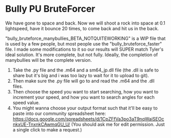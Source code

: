 # Bully PU BruteForcer
We have gone to space and back. Now we will shoot a rock into space at 0.1 lightspeed, have it bounce 20 times, to come back and hit us in the back.

"bully_bruteforce_manybullies_BETA_NOTQUITEWORKING" is a WIP file that is used by a few people, but most people use the "bully_bruteforce_faster" file. I made some modifications to it so our results will SUPER match Tyler's ideal solution. It's more complete, but not fully. Ideally, the completion of manybullies will be the complete version.

1. Take the .py file and the .m64 and a sm64_jp.dll file (the .dll is safe to share but it's big and i was too lazy to wait for it to upload to git).
2. Then make sure the .py file will go to and read the .m64 and the .dll files.
3. Then choose the speed you want to start searching, how you want to increment your speed, and how you want to search angles for each speed value.
4. You might wanna choose your output format such that it'll be easy to paste into our community spreadsheet here: https://docs.google.com/spreadsheets/d/1CpZFfVa3po3aT9nqWaiSEOcnkxUE-TnxnkCAwmqGU_U/ (You should ask me for edit permission. Just a single click to make a request.)
